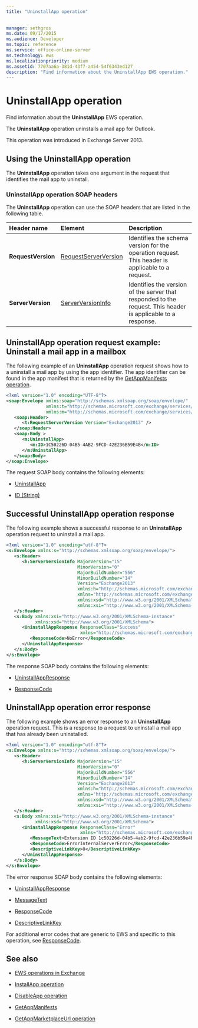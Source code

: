 ```yaml
---
title: "UninstallApp operation"
 
 
manager: sethgros
ms.date: 09/17/2015
ms.audience: Developer
ms.topic: reference
ms.service: office-online-server
ms.technology: ews
ms.localizationpriority: medium
ms.assetid: 7707aa6a-381d-43f7-a454-54f6343ed127
description: "Find information about the UninstallApp EWS operation."
---
```


# UninstallApp operation

Find information about the **UninstallApp** EWS operation. 
  
The **UninstallApp** operation uninstalls a mail app for Outlook. 
  
This operation was introduced in Exchange Server 2013.
  
## Using the UninstallApp operation

The **UninstallApp** operation takes one argument in the request that identifies the mail app to uninstall. 
  
### UninstallApp operation SOAP headers

The **UninstallApp** operation can use the SOAP headers that are listed in the following table. 
  
|**Header name**|**Element**|**Description**|
|:-----|:-----|:-----|
|**RequestVersion** <br/> |[RequestServerVersion](requestserverversion.md) <br/> |Identifies the schema version for the operation request. This header is applicable to a request.  <br/> |
|**ServerVersion** <br/> |[ServerVersionInfo](serverversioninfo.md) <br/> |Identifies the version of the server that responded to the request. This header is applicable to a response.  <br/> |
   
## UninstallApp operation request example: Uninstall a mail app in a mailbox

The following example of an **UninstallApp** operation request shows how to a uninstall a mail app by using the app identifier. The app identifier can be found in the app manifest that is returned by the [GetAppManifests operation](getappmanifests-operation.md).
  
```XML
<?xml version="1.0" encoding="UTF-8"?>
<soap:Envelope xmlns:soap="http://schemas.xmlsoap.org/soap/envelope/"
               xmlns:t="http://schemas.microsoft.com/exchange/services/2006/types"
               xmlns:m="http://schemas.microsoft.com/exchange/services/2006/messages">
   <soap:Header>
      <t:RequestServerVersion Version="Exchange2013" />
   </soap:Header>
   <soap:Body >
      <m:UninstallApp>
         <m:ID>1C50226D-04B5-4AB2-9FCD-42E236B59E4B</m:ID>
      </m:UninstallApp>
   </soap:Body>
</soap:Envelope>
```

The request SOAP body contains the following elements:
  
- [UninstallApp](uninstallapp.md)
    
- [ID (String)](id-string.md)
    
## Successful UninstallApp operation response

The following example shows a successful response to an **UninstallApp** operation request to uninstall a mail app. 
  
```XML
<?xml version="1.0" encoding="utf-8"?>
<s:Envelope xmlns:s="http://schemas.xmlsoap.org/soap/envelope/">
   <s:Header>
      <h:ServerVersionInfo MajorVersion="15" 
                           MinorVersion="0" 
                           MajorBuildNumber="556" 
                           MinorBuildNumber="14" 
                           Version="Exchange2013" 
                           xmlns:h="http://schemas.microsoft.com/exchange/services/2006/types" 
                           xmlns="http://schemas.microsoft.com/exchange/services/2006/types" 
                           xmlns:xsd="http://www.w3.org/2001/XMLSchema" 
                           xmlns:xsi="http://www.w3.org/2001/XMLSchema-instance"/>
   </s:Header>
   <s:Body xmlns:xsi="http://www.w3.org/2001/XMLSchema-instance" 
           xmlns:xsd="http://www.w3.org/2001/XMLSchema">
      <UninstallAppResponse ResponseClass="Success" 
                            xmlns="http://schemas.microsoft.com/exchange/services/2006/messages">
         <ResponseCode>NoError</ResponseCode>
      </UninstallAppResponse>
   </s:Body>
</s:Envelope>
```

The response SOAP body contains the following elements:
  
- [UninstallAppResponse](uninstallappresponse.md)
    
- [ResponseCode](responsecode.md)
    
## UninstallApp operation error response

The following example shows an error response to an **UninstallApp** operation request. This is a response to a request to uninstall a mail app that has already been uninstalled. 
  
```XML
<?xml version="1.0" encoding="utf-8"?>
<s:Envelope xmlns:s="http://schemas.xmlsoap.org/soap/envelope/">
   <s:Header>
      <h:ServerVersionInfo MajorVersion="15" 
                           MinorVersion="0" 
                           MajorBuildNumber="556" 
                           MinorBuildNumber="14" 
                           Version="Exchange2013" 
                           xmlns:h="http://schemas.microsoft.com/exchange/services/2006/types" 
                           xmlns="http://schemas.microsoft.com/exchange/services/2006/types" 
                           xmlns:xsd="http://www.w3.org/2001/XMLSchema" 
                           xmlns:xsi="http://www.w3.org/2001/XMLSchema-instance"/>
   </s:Header>
   <s:Body xmlns:xsi="http://www.w3.org/2001/XMLSchema-instance" 
           xmlns:xsd="http://www.w3.org/2001/XMLSchema">
      <UninstallAppResponse ResponseClass="Error" 
                            xmlns="http://schemas.microsoft.com/exchange/services/2006/messages">
         <MessageText>Extension ID 1c50226d-04b5-4ab2-9fcd-42e236b59e4b can't be found.</MessageText>
         <ResponseCode>ErrorInternalServerError</ResponseCode>
         <DescriptiveLinkKey>0</DescriptiveLinkKey>
      </UninstallAppResponse>
   </s:Body>
</s:Envelope>
```

The error response SOAP body contains the following elements:
  
- [UninstallAppResponse](uninstallappresponse.md)
    
- [MessageText](messagetext.md)
    
- [ResponseCode](responsecode.md)
    
- [DescriptiveLinkKey](descriptivelinkkey.md)
    
For additional error codes that are generic to EWS and specific to this operation, see [ResponseCode](responsecode.md).
  
## See also

- [EWS operations in Exchange](ews-operations-in-exchange.md)
    
- [InstallApp operation](installapp-operation.md)
    
- [DisableApp operation](disableapp-operation.md)
    
- [GetAppManifests](getappmanifests.md)
    
- [GetAppMarketplaceUrl operation](getappmarketplaceurl-operation.md)
    


